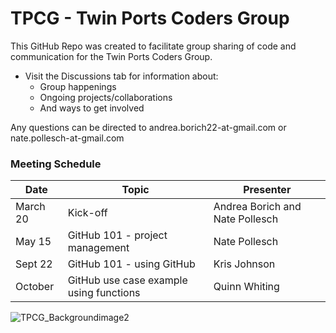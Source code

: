 # TPCG - Twin Ports Coders Group
This GitHub Repo was created to facilitate group sharing of code and communication for the Twin Ports Coders Group.

+ Visit the Discussions tab for information about:
  + Group happenings
  + Ongoing projects/collaborations
  + And ways to get involved

Any questions can be directed to andrea.borich22-at-gmail.com or nate.pollesch-at-gmail.com

### Meeting Schedule
| Date | Topic | Presenter |
|---|---|---|
|March 20|Kick-off|Andrea Borich and Nate Pollesch|
|May 15  |GitHub 101 - project management|Nate Pollesch|
|Sept 22 |GitHub 101 - using GitHub               |Kris Johnson|
|October |GitHub use case example using functions |Quinn Whiting|

![TPCG_Backgroundimage2](https://github.com/user-attachments/assets/1f6ff3a9-86eb-4c17-afa9-7651b9e04eb3)




